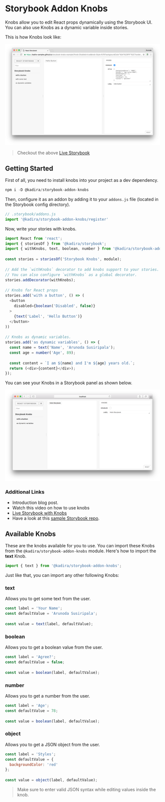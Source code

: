# Storybook Addon Knobs

Knobs allow you to edit React props dynamically using the Storybook UI.
You can also use Knobs as a dynamic variable inside stories.

This is how Knobs look like:

[![Storybook Knobs Demo](docs/storybook-knobs-example.png)](https://goo.gl/uX9WLf)

> Checkout the above [Live Storybook](https://goo.gl/uX9WLf)

## Getting Started

First of all, you need to install knobs into your project as a dev dependency.

```js
npm i -D @kadira/storybook-addon-knobs
```

Then, configure it as an addon by adding it to your `addons.js` file (located in the Storybook config directory).

```js
// .storybook/addons.js
import '@kadira/storybook-addon-knobs/register'
```

Now, write your stories with knobs.

```js
import React from 'react';
import { storiesOf } from '@kadira/storybook';
import { withKnobs, text, boolean, number } from '@kadira/storybook-addon-knobs';

const stories = storiesOf('Storybook Knobs', module);

// Add the `withKnobs` decorator to add knobs support to your stories.
// You can also configure `withKnobs` as a global decorator.
stories.addDecorator(withKnobs);

// Knobs for React props
stories.add('with a button', () => (
  <button
    disabled={boolean('Disabled', false)}
  >
    {text('Label', 'Hello Button')}
  </button>
))

// Knobs as dynamic variables.
stories.add('as dynamic variables', () => {
  const name = text('Name', 'Arunoda Susiripala');
  const age = number('Age', 89);

  const content = `I am ${name} and I'm ${age} years old.`;
  return (<div>{content}</div>);
});
```

You can see your Knobs in a Storybook panel as shown below.

![](docs/demo.png)

### Additional Links

* Introduction blog post.
* Watch this video on how to use knobs
* [Live Storybook with Knobs](https://goo.gl/uX9WLf)
* Have a look at this [sample Storybook repo](https://github.com/kadira-samples/storybook-knobs-example).

## Available Knobs

These are the knobs available for you to use. You can import these Knobs from the `@kadira/storybook-addon-knobs` module.
Here's how to import the **text** Knob.

```js
import { text } from '@kadira/storybook-addon-knobs';
```

Just like that, you can import any other following Knobs:

### text

Allows you to get some text from the user.

```js
const label = 'Your Name';
const defaultValue = 'Arunoda Susiripala';

const value = text(label, defaultValue);
```

### boolean

Allows you to get a boolean value from the user.

```js
const label = 'Agree?';
const defaultValue = false;

const value = boolean(label, defaultValue);
```

### number

Allows you to get a number from the user.

```js
const label = 'Age';
const defaultValue = 78;

const value = boolean(label, defaultValue);
```

### object

Allows you to get a JSON object from the user.

```js
const label = 'Styles';
const defaultValue = {
  backgroundColor: 'red'
};

const value = object(label, defaultValue);
```

> Make sure to enter valid JSON syntax while editing values inside the knob.
